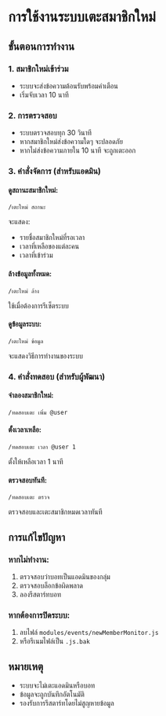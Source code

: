 # การใช้งานระบบเตะสมาชิกใหม่

## ขั้นตอนการทำงาน

### 1. สมาชิกใหม่เข้าร่วม
- ระบบจะส่งข้อความต้อนรับพร้อมคำเตือน
- เริ่มจับเวลา 10 นาที

### 2. การตรวจสอบ
- ระบบตรวจสอบทุก 30 วินาที
- หากสมาชิกใหม่ส่งข้อความใดๆ จะปลอดภัย
- หากไม่ส่งข้อความภายใน 10 นาที จะถูกเตะออก

### 3. คำสั่งจัดการ (สำหรับแอดมิน)

#### ดูสถานะสมาชิกใหม่:
```
/เตะใหม่ สถานะ
```
จะแสดง:
- รายชื่อสมาชิกใหม่ที่รอเวลา
- เวลาที่เหลือของแต่ละคน
- เวลาที่เข้าร่วม

#### ล้างข้อมูลทั้งหมด:
```
/เตะใหม่ ล้าง
```
ใช้เมื่อต้องการรีเซ็ตระบบ

#### ดูข้อมูลระบบ:
```
/เตะใหม่ ข้อมูล
```
จะแสดงวิธีการทำงานของระบบ

### 4. คำสั่งทดสอบ (สำหรับผู้พัฒนา)

#### จำลองสมาชิกใหม่:
```
/ทดสอบเตะ เพิ่ม @user
```

#### ตั้งเวลาเหลือ:
```
/ทดสอบเตะ เวลา @user 1
```
ตั้งให้เหลือเวลา 1 นาที

#### ตรวจสอบทันที:
```
/ทดสอบเตะ ตรวจ
```
ตรวจสอบและเตะสมาชิกหมดเวลาทันที

## การแก้ไขปัญหา

### หากไม่ทำงาน:
1. ตรวจสอบว่าบอทเป็นแอดมินของกลุ่ม
2. ตรวจสอบล็อกข้อผิดพลาด
3. ลองรีสตาร์ทบอท

### หากต้องการปิดระบบ:
1. ลบไฟล์ `modules/events/newMemberMonitor.js`
2. หรือรีเนมไฟล์เป็น `.js.bak`

## หมายเหตุ
- ระบบจะไม่เตะแอดมินหรือบอท
- ข้อมูลจะถูกบันทึกอัตโนมัติ
- รองรับการรีสตาร์ทโดยไม่สูญหายข้อมูล
